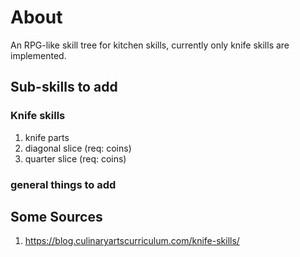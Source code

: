 # About

An RPG-like skill tree for kitchen skills, currently only knife skills are
implemented.

## Sub-skills to add
### Knife skills
1. knife parts
2. diagonal slice (req: coins) 
3. quarter slice (req: coins)

### general things to add

## Some Sources
1. https://blog.culinaryartscurriculum.com/knife-skills/

